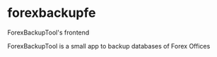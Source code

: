 # forexbackupfe
ForexBackupTool's frontend

ForexBackupTool is a small app to backup databases of Forex Offices
